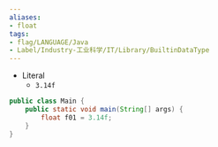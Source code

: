 ```yaml
---
aliases:
- float
tags:
- flag/LANGUAGE/Java
- Label/Industry-工业科学/IT/Library/BuiltinDataType
---
```


- Literal
    - `3.14f`

```java
public class Main {
    public static void main(String[] args) {
        float f01 = 3.14f;
    }
}
```
